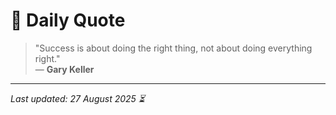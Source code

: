 # 📜 Daily Quote

> "Success is about doing the right thing, not about doing everything right."  
> — **Gary Keller**

---

_Last updated: 27 August 2025 ⏳_

